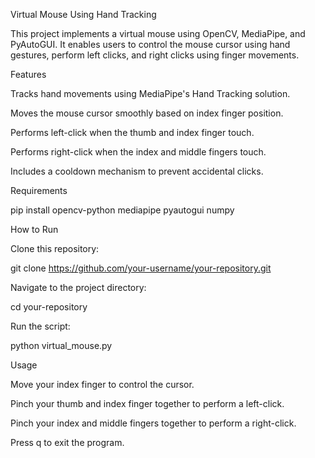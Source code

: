 Virtual Mouse Using Hand Tracking

This project implements a virtual mouse using OpenCV, MediaPipe, and PyAutoGUI. It enables users to control the mouse cursor using hand gestures, perform left clicks, and right clicks using finger movements.

Features

Tracks hand movements using MediaPipe's Hand Tracking solution.

Moves the mouse cursor smoothly based on index finger position.

Performs left-click when the thumb and index finger touch.

Performs right-click when the index and middle fingers touch.

Includes a cooldown mechanism to prevent accidental clicks.

Requirements

pip install opencv-python mediapipe pyautogui numpy

How to Run

Clone this repository:

git clone https://github.com/your-username/your-repository.git

Navigate to the project directory:

cd your-repository

Run the script:

python virtual_mouse.py

Usage

Move your index finger to control the cursor.

Pinch your thumb and index finger together to perform a left-click.

Pinch your index and middle fingers together to perform a right-click.

Press q to exit the program.

